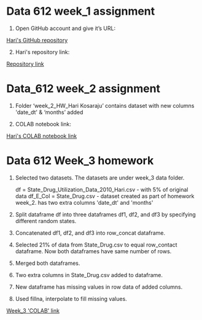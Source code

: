 # Data 612 week_1 assignment

1.	Open GitHub account and give it’s URL:

[Hari's GitHub repository](https://github.com/harikosaraju9)

2. Hari's repository link:

[Repository link](https://github.com/harikosaraju9/Data_612_assignments)

# Data_612 week_2 assignment

1. Folder ‘week_2_HW_Hari Kosaraju’ contains dataset with new columns 'date_dt' & ‘months’ added

2. COLAB notebook link:

[Hari's COLAB notebook link](https://colab.research.google.com/drive/1RYu_6Ecaxa4bcLCo-kVMaTbuQgRRoVmV?usp=sharing) 

# Data 612 Week_3 homework

1. Selected two datasets. The datasets are under week_3 data folder.

   df = State_Drug_Utilization_Data_2010_Hari.csv - with 5% of original data
   df_E_Col = State_Drug.csv - dataset created as part of homework week_2. has two extra columns 'date_dt' and 'months'
   
2. Split dataframe df into three dataframes df1, df2, and df3 by specifying different random states.

3. Concatenated df1, df2, and df3 into row_concat dataframe.

4. Selected 21% of  data from State_Drug.csv to equal row_contact dataframe. Now both dataframes have same number of rows.

5. Merged both dataframes.

6. Two extra columns in State_Drug.csv added to dataframe. 

7. New dataframe has missing values in row data of added columns.

8. Used fillna, interpolate to fill missing values.

[Week_3 'COLAB' link](https://colab.research.google.com/drive/1LY5DOZD0z_DEkekfYWMuDsrPndBueWvH?usp=sharing)

